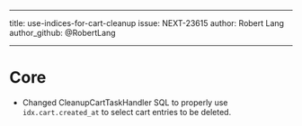 ---
title: use-indices-for-cart-cleanup
issue: NEXT-23615
author: Robert Lang
author_github: @RobertLang
___
# Core
* Changed CleanupCartTaskHandler SQL to properly use `idx.cart.created_at` to select cart entries to be deleted.
